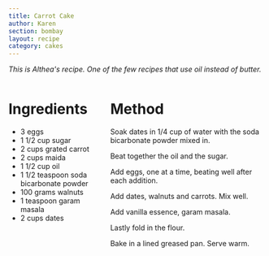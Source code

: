 ```yaml
---
title: Carrot Cake
author: Karen
section: bombay
layout: recipe
category: cakes
---
```


_This is Althea's recipe. One of the few recipes that use oil instead of butter._
<br>
<div class='columns'> <div class='column is-one-third p-3' markdown='1'>

# Ingredients

* 3 eggs
* 1 1/2 cup sugar
* 2 cups grated carrot
* 2 cups maida
* 1 1/2 cup oil
* 1 1/2 teaspoon soda bicarbonate powder
* 100 grams walnuts
* 1 teaspoon garam masala
* 2 cups dates
 
</div> <div class='column is-two-thirds p-3' markdown='1'>

# Method

Soak dates in 1/4 cup of water with the soda bicarbonate powder mixed in.

Beat together the oil and the sugar.

Add eggs, one at a time, beating well after each addition.

Add dates, walnuts and carrots. Mix well.

Add vanilla essence, garam masala.

Lastly fold in the flour.

Bake in a lined greased pan. Serve warm.

</div> </div>
